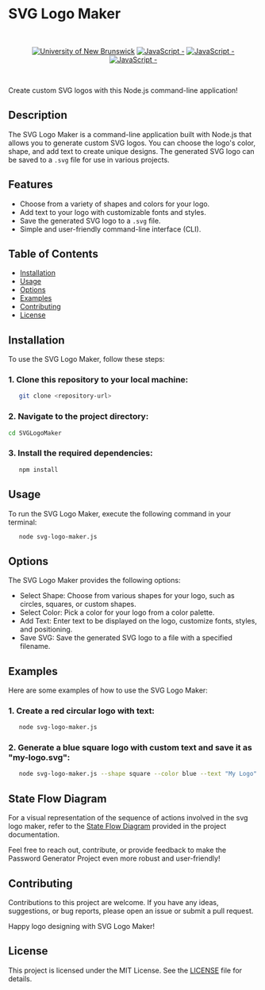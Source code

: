 # SVG Logo Maker

<br/>
<p align="center">
    <a href="https://unb.ca/cel/bootcamps/coding.html">
        <img alt="University of New Brunswick" src="https://img.shields.io/static/v1.svg?label=bootcamp&message=UNB&color=red" /></a>
        <a href="" >
        <img alt="JavaScript - " src="https://img.shields.io/static/v1.svg?label=JavaScript&message=ES6&color=violet" /></a>
    <a href="" >
        <img alt="JavaScript - " src="https://img.shields.io/static/v1.svg?label=Node.js&message=Server&color=green" /></a>
    <a href="" >
        <img alt="JavaScript - " src="https://img.shields.io/static/v1.svg?label=npm&message=packages&color=blue" /></a>
</p>
<br/>

Create custom SVG logos with this Node.js command-line application!

## Description

The SVG Logo Maker is a command-line application built with Node.js that allows you to generate custom SVG logos. You can choose the logo's color, shape, and add text to create unique designs. The generated SVG logo can be saved to a `.svg` file for use in various projects.

## Features

- Choose from a variety of shapes and colors for your logo.
- Add text to your logo with customizable fonts and styles.
- Save the generated SVG logo to a `.svg` file.
- Simple and user-friendly command-line interface (CLI).

## Table of Contents

- [Installation](#installation)
- [Usage](#usage)
- [Options](#options)
- [Examples](#examples)
- [Contributing](#contributing)
- [License](#license)

## Installation

To use the SVG Logo Maker, follow these steps:

### 1. Clone this repository to your local machine:
```bash
   git clone <repository-url>
```

### 2. Navigate to the project directory:
```bash
cd SVGLogoMaker
```

### 3. Install the required dependencies:
```bash
   npm install
```

## Usage

To run the SVG Logo Maker, execute the following command in your terminal:

```bash
   node svg-logo-maker.js
```

## Options

The SVG Logo Maker provides the following options:

-   Select Shape: Choose from various shapes for your logo, such as circles, squares, or custom shapes.
-   Select Color: Pick a color for your logo from a color palette.
-   Add Text: Enter text to be displayed on the logo, customize fonts, styles, and positioning.
-   Save SVG: Save the generated SVG logo to a file with a specified filename.

## Examples

Here are some examples of how to use the SVG Logo Maker:

### 1. Create a red circular logo with text:
```bash
   node svg-logo-maker.js
```

### 2. Generate a blue square logo with custom text and save it as "my-logo.svg":
```bash
   node svg-logo-maker.js --shape square --color blue --text "My Logo" --save my-logo.svg
```

## State Flow Diagram
For a visual representation of the sequence of actions involved in the svg logo maker, refer to the [State Flow Diagram][state-flow] provided in the project documentation.

Feel free to reach out, contribute, or provide feedback to make the Password Generator Project even more robust and user-friendly!

## Contributing

Contributions to this project are welcome. If you have any ideas, suggestions, or bug reports, please open an issue or submit a pull request.

Happy logo designing with SVG Logo Maker!

## License

This project is licensed under the MIT License. See the [LICENSE][MIT] file for details.

[js-code]: <>
[state-flow]: <https://github.com/naturuplift/svg-logo-maker/blob/main/develop/assets/img/Readme%20Generator%20State%20Diagram%20v1.png>
[MIT]: <https://github.com/naturuplift/svg-logo-maker/blob/main/LICENSE>
